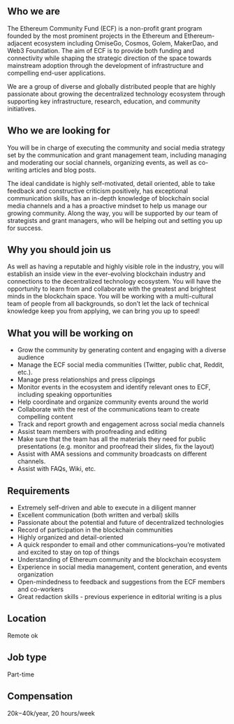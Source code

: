 ## Who we are 
The Ethereum Community Fund (ECF) is a non-profit grant program founded by the most prominent projects in the Ethereum and Ethereum-adjacent ecosystem including OmiseGo, Cosmos, Golem, MakerDao, and Web3 Foundation. The aim of ECF is to provide both funding and connectivity while shaping the strategic direction of the space towards mainstream adoption through the development of infrastructure and compelling end-user applications.

We are a group of diverse and globally distributed people that are highly passionate about growing the decentralized technology ecosystem through supporting key infrastructure, research, education, and community initiatives. 

## Who we are looking for
You will be in charge of executing the community and social media strategy set by the communication and grant management team, including managing and moderating our social channels, organizing events, as well as co-writing articles and blog posts.

The ideal candidate is highly self-motivated, detail oriented, able to take feedback and constructive criticism positively, has exceptional communication skills, has an in-depth knowledge of blockchain social media channels and a has a proactive mindset to help us manage our growing community. Along the way, you will be supported by our team of strategists and grant managers, who will be helping out and setting you up for success.

## Why you should join us
As well as having a reputable and highly visible role in the industry, you will establish an inside view in the ever-evolving blockchain industry and connections to the decentralized technology ecosystem. You will have the opportunity to learn from and collaborate with the greatest and brightest minds in the blockchain space.
You will be working with a multi-cultural team of people from all backgrounds, so don’t let the lack of technical knowledge keep you from applying, we can bring you up to speed!

## What you will be working on
- Grow the community by generating content and engaging with a diverse audience
- Manage the ECF social media communities (Twitter, public chat, Reddit, etc.). 
- Manage press relationships and press clippings 
- Monitor events in the ecosystem and identify relevant ones to ECF, including speaking opportunities   
- Help coordinate and organize community events around the world
- Collaborate with the rest of the communications team to create compelling content
- Track and report growth and engagement across social media channels
- Assist team members with proofreading and editing
- Make sure that the team has all the materials they need for public presentations (e.g. monitor and proofread their slides, fix the layout)
- Assist with AMA sessions and community broadcasts on different channels.
- Assist with FAQs, Wiki, etc.

## Requirements
- Extremely self-driven and able to execute in a diligent manner
- Excellent communication (both written and verbal) skills
- Passionate about the potential and future of decentralized technologies
- Record of participation in the blockchain communities
- Highly organized and detail-oriented
- A quick responder to email and other communications–you’re motivated and excited to stay on top of things
- Understanding of Ethereum community and the blockchain ecosystem
- Experience in social media management, content generation, and events organization
- Open-mindedness to feedback and suggestions from the ECF members and co-workers
- Great redaction skills - previous experience in editorial writing is a plus

## Location

Remote ok

## Job type
Part-time

## Compensation 
$20k-$40k/year, 20 hours/week
